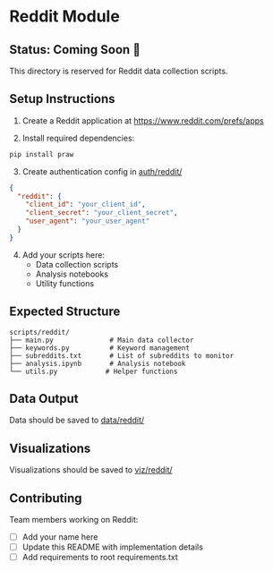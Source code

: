 # Reddit Module

## Status: Coming Soon 🚧

This directory is reserved for Reddit data collection scripts.

## Setup Instructions

1. Create a Reddit application at https://www.reddit.com/prefs/apps

2. Install required dependencies:
```bash
pip install praw
```

3. Create authentication config in [auth/reddit/](../../auth/reddit/)
```json
{
  "reddit": {
    "client_id": "your_client_id",
    "client_secret": "your_client_secret",
    "user_agent": "your_user_agent"
  }
}
```

4. Add your scripts here:
   - Data collection scripts
   - Analysis notebooks
   - Utility functions

## Expected Structure

```
scripts/reddit/
├── main.py              # Main data collector
├── keywords.py          # Keyword management
├── subreddits.txt       # List of subreddits to monitor
├── analysis.ipynb       # Analysis notebook
└── utils.py            # Helper functions
```

## Data Output

Data should be saved to [data/reddit/](../../data/reddit/)

## Visualizations

Visualizations should be saved to [viz/reddit/](../../viz/reddit/)

## Contributing

Team members working on Reddit:
- [ ] Add your name here
- [ ] Update this README with implementation details
- [ ] Add requirements to root requirements.txt
